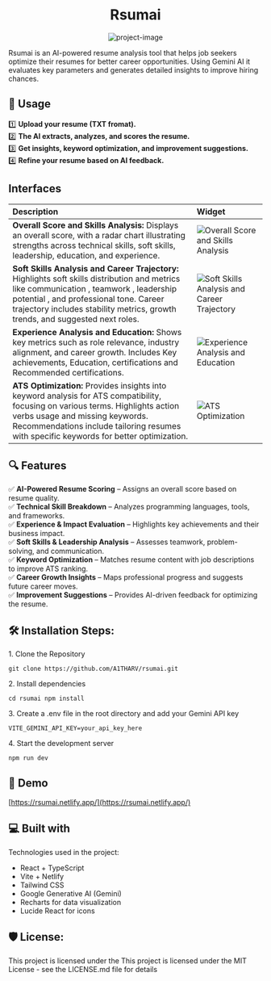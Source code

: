 <h1 align="center" id="title">Rsumai</h1>

<p align="center"><img src="https://socialify.git.ci/A1THARV/Rsumai/image?description=1&amp;font=Inter&amp;issues=1&amp;language=1&amp;logo=https%3A%2F%2Fcdn.leonardo.ai%2Fusers%2F2629a9a6-9237-4b43-bedd-4123222dec33%2Fgenerations%2Feabdef9a-136e-486e-8dee-7b12065fe2d7%2Fvariations%2FDefault_Create_a_futuristic_digital_illustration_of_an_AIpower_0_eabdef9a-136e-486e-8dee-7b12065fe2d7_0.png&amp;name=1&amp;owner=1&amp;pattern=Plus&amp;pulls=1&amp;stargazers=1&amp;theme=Dark" alt="project-image"></p>

<p id="description">Rsumai is an AI-powered resume analysis tool that helps job seekers optimize their resumes for better career opportunities. Using Gemini AI it evaluates key parameters and generates detailed insights to improve hiring chances.</p>

## 📌 Usage  
1️⃣ **Upload your resume (TXT fromat).**  
2️⃣ **The AI extracts, analyzes, and scores the resume.**  
3️⃣ **Get insights, keyword optimization, and improvement suggestions.**  
4️⃣ **Refine your resume based on AI feedback.**  


## Interfaces

| Description | Widget |
| :-- | :-- |
| **Overall Score and Skills Analysis:** Displays an overall score, with a radar chart illustrating strengths across technical skills, soft skills, leadership, education, and experience. | ![Overall Score and Skills Analysis](https://i.imgur.com/KOfgQJ6.png) |
| **Soft Skills Analysis and Career Trajectory:** Highlights soft skills distribution and metrics like communication , teamwork , leadership potential , and professional tone. Career trajectory includes stability metrics, growth trends, and suggested next roles. | ![Soft Skills Analysis and Career Trajectory](https://i.imgur.com/yzQctUX.png) |
| **Experience Analysis and Education:** Shows key metrics such as role relevance, industry alignment, and career growth. Includes Key achievements, Education, certifications and Recommended certifications. | ![Experience Analysis and Education](https://i.imgur.com/4BoDAg7.png) |
| **ATS Optimization:** Provides insights into keyword analysis for ATS compatibility, focusing on various terms. Highlights action verbs usage and missing keywords. Recommendations include tailoring resumes with specific keywords for better optimization. | ![ATS Optimization](https://i.imgur.com/cweQxcE.png) |


## 🔍 Features  
✅ **AI-Powered Resume Scoring** – Assigns an overall score based on resume quality.  
✅ **Technical Skill Breakdown** – Analyzes programming languages, tools, and frameworks.  
✅ **Experience & Impact Evaluation** – Highlights key achievements and their business impact.  
✅ **Soft Skills & Leadership Analysis** – Assesses teamwork, problem-solving, and communication.  
✅ **Keyword Optimization** – Matches resume content with job descriptions to improve ATS ranking.  
✅ **Career Growth Insights** – Maps professional progress and suggests future career moves.  
✅ **Improvement Suggestions** – Provides AI-driven feedback for optimizing the resume.  

<h2>🛠️ Installation Steps:</h2>

<p>1. Clone the Repository</p>

```
git clone https://github.com/A1THARV/rsumai.git
```

<p>2. Install dependencies</p>

```
cd rsumai npm install
```

<p>3. Create a&nbsp;.env&nbsp;file in the root directory and add your Gemini API key</p>

```
VITE_GEMINI_API_KEY=your_api_key_here
```

<p>4. Start the development server</p>

```
npm run dev
```


<h2>🚀 Demo</h2>

[https://rsumai.netlify.app/](https://rsumai.netlify.app/)

  
  
<h2>💻 Built with</h2>

Technologies used in the project:

*   React + TypeScript
*   Vite + Netlify
*   Tailwind CSS
*   Google Generative AI (Gemini)
*   Recharts for data visualization
*   Lucide React for icons

<h2>🛡️ License:</h2>

This project is licensed under the This project is licensed under the MIT License - see the LICENSE.md file for details
